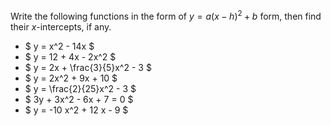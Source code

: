 Write the following functions in the form of $y = a(x - h) ^2 + b$ form, then find their $x$-intercepts, if any.

* $ y = x^2 - 14x $
* $ y = 12 + 4x - 2x^2 $
* $ y = 2x + \frac{3}{5}x^2 - 3 $
* $ y = 2x^2 + 9x + 10 $
* $ y = \frac{2}{25}x^2 - 3 $
* $ 3y + 3x^2 - 6x + 7 = 0 $
* $ y = -10 x^2 + 12 x - 9 $

